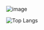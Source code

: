 ![image](https://www.codewars.com/users/Lecol/badges/large)

![Top Langs](https://github-readme-stats.vercel.app/api/top-langs/?username=anuraghazra&layout=compact)

<!--
**ColinSluck/ColinSluck** is a ✨ _special_ ✨ repository because its `README.md` (this file) appears on your GitHub profile.

Here are some ideas to get you started:

- 🔭 I’m currently working on ...
- 🌱 I’m currently learning ...
- 👯 I’m looking to collaborate on ...
- 🤔 I’m looking for help with ...
- 💬 Ask me about ...
- 📫 How to reach me: ...
- 😄 Pronouns: ...
- ⚡ Fun fact: ...
-->
